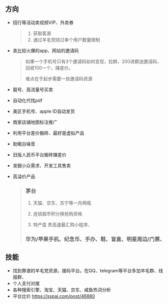 ## 方向

- 招行等活动卖视频VIP、外卖券

  > 1. 获取客源
  > 2. 通过羊毛党绕过单个用户数量限制

- 卖比较火爆的app、网站的邀请码

  > 如果一个手机号只有3个邀请码如何变现，拉群，200进群送邀请码，回收100一个，赚差价。
  >
  > 难点在于起步需要一些邀请码资源

- 靓号、高流量号买卖

- 自动化代找pdf

- 美区手机号、apple ID自动发货

- 商家店铺地图标注推广

- 利用平台差价搬砖、最好是虚拟产品

- 助眠白噪音

- 旧版人民币平台搬砖赚差价

- 发掘小众需求、开发工具售卖

- 高溢价产品

  > ### 茅台
  >
  > 1. 天猫、京东、苏宁等一月两瓶
  >
  > 2. 连锁超市积分换抢购资格
  >
  > 3. 特产盘    贵高速最汇购小程序、
  >
  > ### 华为/苹果手机、纪念币、手办、鞋、盲盒、明星周边/门票、

## 技能

- 找到靠谱的羊毛党资源，接码平台。在QQ、telegram等平台多加羊毛群、线报群、
- 个人支付对接
- 各种搜索引擎、淘宝、天猫、京东、咸鱼热词分析
- 平台比价 https://sspai.com/post/46880